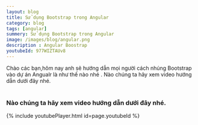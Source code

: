 ```yaml
---
layout: blog
title: Sử dụng Bootstrap trong Angular  
category: blog
tags: [angular]
summery: Sử dụng Bootstrap trong Angular   
image: /images/blog/angular.png
description : Angular Boostrap 
youtubeId: 977WIZTAUv8
---
```

 
Chào các bạn,hôm nay anh sẽ hướng dẫn mọi người cách nhúng Bootstrap vào dự án Angualr là như thế nào nhé .
Nào chúng ta hãy xem video hướng dẫn dưới đây nhé.
<br><br>

### Nào chúng ta hãy xem video hướng dẫn dưới đây nhé.
{% include youtubePlayer.html id=page.youtubeId %}